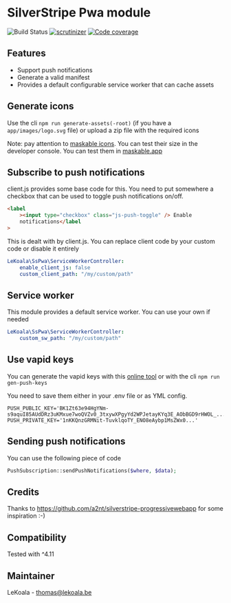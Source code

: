 # SilverStripe Pwa module

![Build Status](https://github.com/lekoala/silverstripe-pwa/actions/workflows/ci.yml/badge.svg)
[![scrutinizer](https://scrutinizer-ci.com/g/lekoala/silverstripe-pwa/badges/quality-score.png?b=master)](https://scrutinizer-ci.com/g/lekoala/silverstripe-pwa/)
[![Code coverage](https://codecov.io/gh/lekoala/silverstripe-pwa/branch/master/graph/badge.svg)](https://codecov.io/gh/lekoala/silverstripe-pwa)

## Features

-   Support push notifications
-   Generate a valid manifest
-   Provides a default configurable service worker that can cache assets

## Generate icons

Use the cli `npm run generate-assets(-root)` (if you have a `app/images/logo.svg` file) or upload a zip file with the required icons

Note: pay attention to [maskable icons](https://web.dev/maskable-icon/). You can test their
size in the developer console. You can test them in [maskable.app](https://maskable.app/)

## Subscribe to push notifications

client.js provides some base code for this. You need to put somewhere a checkbox that can be used
to toggle push notifications on/off.

```html
<label
    ><input type="checkbox" class="js-push-toggle" /> Enable
    notifications</label
>
```

This is dealt with by client.js. You can replace client code by your custom code or disable it entirely

```yml
LeKoala\SsPwa\ServiceWorkerController:
    enable_client_js: false
    custom_client_path: "/my/custom/path"
```

## Service worker

This module provides a default service worker. You can use your own if needed

```yml
LeKoala\SsPwa\ServiceWorkerController:
    custom_sw_path: "/my/custom/path"
```

## Use vapid keys

You can generate the vapid keys with this [online tool](https://tools.reactpwa.com/vapid) or with the cli `npm run gen-push-keys`

You need to save them either in your .env file or as YML config.

```
PUSH_PUBLIC_KEY='BK1Zt63e94HgYNm-s9aquI85AUdDRz3uKMxue7woQVZv0_3txywXPgyYd2WPJetayKYq3E_AObBGD9rHWOL_...'
PUSH_PRIVATE_KEY='1nKKQnzGRMNit-TuvklqoTY_ENO8eAybp1MsZWx0...'
```

## Sending push notifications

You can use the following piece of code

```php
PushSubscription::sendPushNotifications($where, $data);
```

## Credits

Thanks to https://github.com/a2nt/silverstripe-progressivewebapp for some inspiration :-)

## Compatibility

Tested with ^4.11

## Maintainer

LeKoala - thomas@lekoala.be
